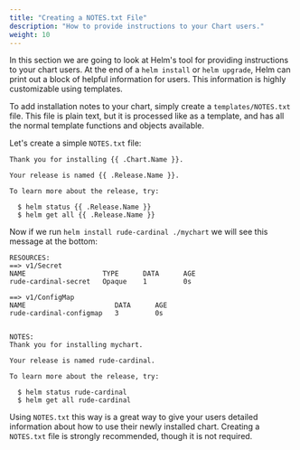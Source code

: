 ```yaml
---
title: "Creating a NOTES.txt File"
description: "How to provide instructions to your Chart users."
weight: 10
---
```


In this section we are going to look at Helm's tool for providing instructions
to your chart users. At the end of a `helm install` or `helm upgrade`, Helm
can print out a block of helpful information for users. This information is
highly customizable using templates.

To add installation notes to your chart, simply create a `templates/NOTES.txt`
file. This file is plain text, but it is processed like as a template, and has
all the normal template functions and objects available.

Let's create a simple `NOTES.txt` file:

```
Thank you for installing {{ .Chart.Name }}.

Your release is named {{ .Release.Name }}.

To learn more about the release, try:

  $ helm status {{ .Release.Name }}
  $ helm get all {{ .Release.Name }}

```

Now if we run `helm install rude-cardinal ./mychart` we will see this message at the bottom:

```
RESOURCES:
==> v1/Secret
NAME                   TYPE      DATA      AGE
rude-cardinal-secret   Opaque    1         0s

==> v1/ConfigMap
NAME                      DATA      AGE
rude-cardinal-configmap   3         0s


NOTES:
Thank you for installing mychart.

Your release is named rude-cardinal.

To learn more about the release, try:

  $ helm status rude-cardinal
  $ helm get all rude-cardinal
```

Using `NOTES.txt` this way is a great way to give your users detailed
information about how to use their newly installed chart. Creating a `NOTES.txt`
file is strongly recommended, though it is not required.
